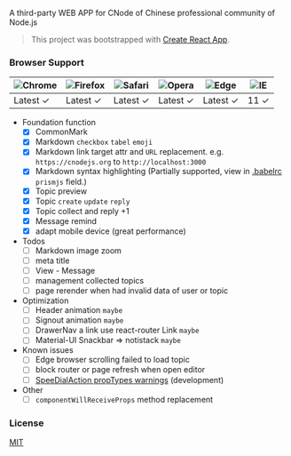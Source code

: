 A third-party WEB APP for CNode of Chinese professional community of Node.js

> This project was bootstrapped with [Create React App](https://github.com/facebookincubator/create-react-app).

### Browser Support
![Chrome](https://raw.github.com/alrra/browser-logos/master/src/chrome/chrome_48x48.png) | ![Firefox](https://raw.github.com/alrra/browser-logos/master/src/firefox/firefox_48x48.png) | ![Safari](https://raw.github.com/alrra/browser-logos/master/src/safari/safari_48x48.png) | ![Opera](https://raw.github.com/alrra/browser-logos/master/src/opera/opera_48x48.png) | ![Edge](https://raw.github.com/alrra/browser-logos/master/src/edge/edge_48x48.png) | ![IE](https://raw.github.com/alrra/browser-logos/master/src/archive/internet-explorer_9-11/internet-explorer_9-11_48x48.png) |
--- | --- | --- | --- | --- | --- |
Latest ✓ | Latest ✓ | Latest ✓ | Latest ✓ | Latest ✓ | 11 ✓ |

- Foundation function
  - [x] CommonMark
  - [x] Markdown `checkbox` `tabel` `emoji`
  - [x] Markdown link target attr and `URL` replacement. e.g. `https://cnodejs.org` to `http://localhost:3000`
  - [x] Markdown syntax highlighting (Partially supported, view in [.babelrc](.babelrc) `prismjs` field.)
  - [x] Topic preview
  - [x] Topic `create` `update` `reply`
  - [x] Topic collect and reply +1
  - [x] Message remind
  - [x] adapt mobile device (great performance)

- Todos
  - [ ] Markdown image zoom
  - [ ] meta title
  - [ ] View - Message
  - [ ] management collected topics
  - [ ] page rerender when had invalid data of user or topic

- Optimization
  - [ ] Header animation `maybe`
  - [ ] Signout animation `maybe`
  - [ ] DrawerNav a link use react-router Link `maybe`
  - [ ] Material-UI Snackbar => notistack `maybe`

- Known issues
  - [ ] Edge browser scrolling failed to load topic
  - [ ] block router or page refresh when open editor
  - [ ] [SpeeDialAction propTypes warnings](https://github.com/mui-org/material-ui/issues/12159) (development)

- Other
  - [ ] `componentWillReceiveProps` method replacement

### License
[MIT](https://opensource.org/licenses/MIT)
